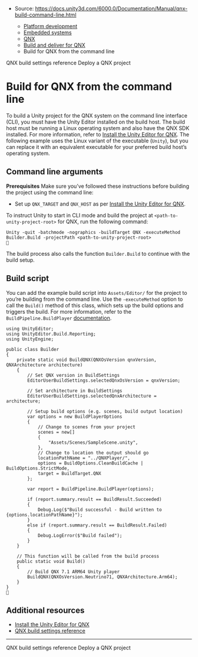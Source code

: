 * Source: https://docs.unity3d.com/6000.0/Documentation/Manual/qnx-build-command-line.html

  * [Platform development ](https://docs.unity3d.com/6000.0/Documentation/Manual/PlatformSpecific.html)
  * [Embedded systems](https://docs.unity3d.com/6000.0/Documentation/Manual/embedded-systems.html)
  * [QNX](https://docs.unity3d.com/6000.0/Documentation/Manual/qnx.html)
  * [Build and deliver for QNX](https://docs.unity3d.com/6000.0/Documentation/Manual/qnx-build-and-deliver.html)
  * Build for QNX from the command line


[](https://docs.unity3d.com/6000.0/Documentation/Manual/qnx-build-settings.html)
QNX build settings reference
[](https://docs.unity3d.com/6000.0/Documentation/Manual/qnx-deploy.html)
Deploy a QNX project
# Build for QNX from the command line
To build a Unity project for the QNX system on the command line interface (CLI), you must have the Unity Editor installed on the build host. The build host must be running a Linux operating system and also have the QNX SDK installed. For more information, refer to [Install the Unity Editor for QNX](https://docs.unity3d.com/6000.0/Documentation/Manual/qnx-install-editor.html).
The following example uses the Linux variant of the executable (`Unity`), but you can replace it with an equivalent executable for your preferred build host’s operating system.
## Command line arguments
**Prerequisites**
Make sure you’ve followed these instructions before building the project using the command line:
  * Set up `QNX_TARGET` and `QNX_HOST` as per [Install the Unity Editor for QNX](https://docs.unity3d.com/6000.0/Documentation/Manual/qnx-install-editor.html).


To instruct Unity to start in CLI mode and build the project at `<path-to-unity-project-root>` for QNX, run the following command:
```
Unity -quit -batchmode -nographics -buildTarget QNX -executeMethod Builder.Build -projectPath <path-to-unity-project-root>

```

The build process also calls the function `Builder.Build` to continue with the build setup. 
## Build script
You can add the example build script into `Assets/Editor/` for the project to you’re building from the command line. Use the `-executeMethod` option to call the `Build()` method of this class, which sets up the build options and triggers the build.
For more information, refer to the `BuildPipeline.BuildPlayer` [documentation](https://docs.unity3d.com/6000.0/Documentation/ScriptReference/BuildPipeline.BuildPlayer.html).
```
using UnityEditor;
using UnityEditor.Build.Reporting;
using UnityEngine;

public class Builder
{
    private static void BuildQNX(QNXOsVersion qnxVersion, QNXArchitecture architecture)
    {
        // Set QNX version in BuildSettings
        EditorUserBuildSettings.selectedQnxOsVersion = qnxVersion;

        // Set architecture in BuildSettings
        EditorUserBuildSettings.selectedQnxArchitecture = architecture;

        // Setup build options (e.g. scenes, build output location)
        var options = new BuildPlayerOptions
        {
            // Change to scenes from your project
            scenes = new[]
            {
                "Assets/Scenes/SampleScene.unity",
            },
            // Change to location the output should go
            locationPathName = "../QNXPlayer/",
            options = BuildOptions.CleanBuildCache | BuildOptions.StrictMode,
            target = BuildTarget.QNX
        };

        var report = BuildPipeline.BuildPlayer(options);

        if (report.summary.result == BuildResult.Succeeded)
        {
            Debug.Log($"Build successful - Build written to {options.locationPathName}");
        }
        else if (report.summary.result == BuildResult.Failed)
        {
            Debug.LogError($"Build failed");
        }
    }

    // This function will be called from the build process
    public static void Build()
    {
        // Build QNX 7.1 ARM64 Unity player
        BuildQNX(QNXOsVersion.Neutrino71, QNXArchitecture.Arm64);
    }
}

```

## Additional resources
  * [Install the Unity Editor for QNX](https://docs.unity3d.com/6000.0/Documentation/Manual/qnx-install-editor.html)
  * [QNX build settings reference](https://docs.unity3d.com/6000.0/Documentation/Manual/qnx-build-settings.html)


* * *
[](https://docs.unity3d.com/6000.0/Documentation/Manual/qnx-build-settings.html)
QNX build settings reference
[](https://docs.unity3d.com/6000.0/Documentation/Manual/qnx-deploy.html)
Deploy a QNX project
